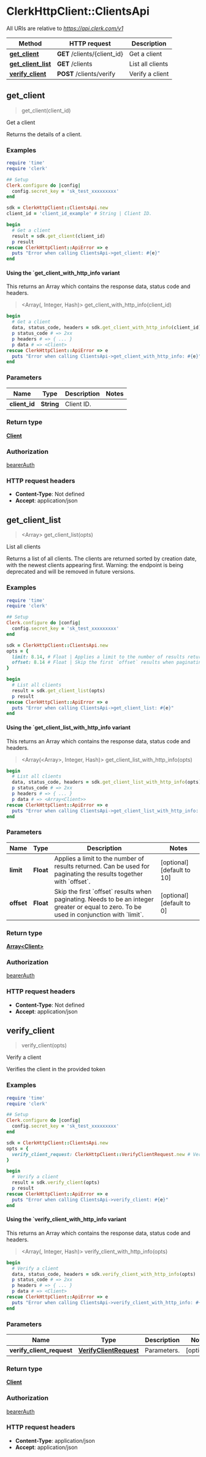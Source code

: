 # ClerkHttpClient::ClientsApi

All URIs are relative to *https://api.clerk.com/v1*

| Method | HTTP request | Description |
| ------ | ------------ | ----------- |
| [**get_client**](ClientsApi.md#get_client) | **GET** /clients/{client_id} | Get a client |
| [**get_client_list**](ClientsApi.md#get_client_list) | **GET** /clients | List all clients |
| [**verify_client**](ClientsApi.md#verify_client) | **POST** /clients/verify | Verify a client |


## get_client

> <Client> get_client(client_id)

Get a client

Returns the details of a client.

### Examples

```ruby
require 'time'
require 'clerk'

## Setup
Clerk.configure do |config|
  config.secret_key = 'sk_test_xxxxxxxxx'
end

sdk = ClerkHttpClient::ClientsApi.new
client_id = 'client_id_example' # String | Client ID.

begin
  # Get a client
  result = sdk.get_client(client_id)
  p result
rescue ClerkHttpClient::ApiError => e
  puts "Error when calling ClientsApi->get_client: #{e}"
end
```

#### Using the `get_client_with_http_info variant

This returns an Array which contains the response data, status code and headers.

> <Array(<Client>, Integer, Hash)> get_client_with_http_info(client_id)

```ruby
begin
  # Get a client
  data, status_code, headers = sdk.get_client_with_http_info(client_id)
  p status_code # => 2xx
  p headers # => { ... }
  p data # => <Client>
rescue ClerkHttpClient::ApiError => e
  puts "Error when calling ClientsApi->get_client_with_http_info: #{e}"
end
```

### Parameters

| Name | Type | Description | Notes |
| ---- | ---- | ----------- | ----- |
| **client_id** | **String** | Client ID. |  |

### Return type

[**Client**](Client.md)

### Authorization

[bearerAuth](../README.md#bearerAuth)

### HTTP request headers

- **Content-Type**: Not defined
- **Accept**: application/json


## get_client_list

> <Array<Client>> get_client_list(opts)

List all clients

Returns a list of all clients. The clients are returned sorted by creation date, with the newest clients appearing first. Warning: the endpoint is being deprecated and will be removed in future versions.

### Examples

```ruby
require 'time'
require 'clerk'

## Setup
Clerk.configure do |config|
  config.secret_key = 'sk_test_xxxxxxxxx'
end

sdk = ClerkHttpClient::ClientsApi.new
opts = {
  limit: 8.14, # Float | Applies a limit to the number of results returned. Can be used for paginating the results together with `offset`.
  offset: 8.14 # Float | Skip the first `offset` results when paginating. Needs to be an integer greater or equal to zero. To be used in conjunction with `limit`.
}

begin
  # List all clients
  result = sdk.get_client_list(opts)
  p result
rescue ClerkHttpClient::ApiError => e
  puts "Error when calling ClientsApi->get_client_list: #{e}"
end
```

#### Using the `get_client_list_with_http_info variant

This returns an Array which contains the response data, status code and headers.

> <Array(<Array<Client>>, Integer, Hash)> get_client_list_with_http_info(opts)

```ruby
begin
  # List all clients
  data, status_code, headers = sdk.get_client_list_with_http_info(opts)
  p status_code # => 2xx
  p headers # => { ... }
  p data # => <Array<Client>>
rescue ClerkHttpClient::ApiError => e
  puts "Error when calling ClientsApi->get_client_list_with_http_info: #{e}"
end
```

### Parameters

| Name | Type | Description | Notes |
| ---- | ---- | ----------- | ----- |
| **limit** | **Float** | Applies a limit to the number of results returned. Can be used for paginating the results together with &#x60;offset&#x60;. | [optional][default to 10] |
| **offset** | **Float** | Skip the first &#x60;offset&#x60; results when paginating. Needs to be an integer greater or equal to zero. To be used in conjunction with &#x60;limit&#x60;. | [optional][default to 0] |

### Return type

[**Array&lt;Client&gt;**](Client.md)

### Authorization

[bearerAuth](../README.md#bearerAuth)

### HTTP request headers

- **Content-Type**: Not defined
- **Accept**: application/json


## verify_client

> <Client> verify_client(opts)

Verify a client

Verifies the client in the provided token

### Examples

```ruby
require 'time'
require 'clerk'

## Setup
Clerk.configure do |config|
  config.secret_key = 'sk_test_xxxxxxxxx'
end

sdk = ClerkHttpClient::ClientsApi.new
opts = {
  verify_client_request: ClerkHttpClient::VerifyClientRequest.new # VerifyClientRequest | Parameters.
}

begin
  # Verify a client
  result = sdk.verify_client(opts)
  p result
rescue ClerkHttpClient::ApiError => e
  puts "Error when calling ClientsApi->verify_client: #{e}"
end
```

#### Using the `verify_client_with_http_info variant

This returns an Array which contains the response data, status code and headers.

> <Array(<Client>, Integer, Hash)> verify_client_with_http_info(opts)

```ruby
begin
  # Verify a client
  data, status_code, headers = sdk.verify_client_with_http_info(opts)
  p status_code # => 2xx
  p headers # => { ... }
  p data # => <Client>
rescue ClerkHttpClient::ApiError => e
  puts "Error when calling ClientsApi->verify_client_with_http_info: #{e}"
end
```

### Parameters

| Name | Type | Description | Notes |
| ---- | ---- | ----------- | ----- |
| **verify_client_request** | [**VerifyClientRequest**](VerifyClientRequest.md) | Parameters. | [optional] |

### Return type

[**Client**](Client.md)

### Authorization

[bearerAuth](../README.md#bearerAuth)

### HTTP request headers

- **Content-Type**: application/json
- **Accept**: application/json

